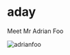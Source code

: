 # aday
Meet Mr Adrian Foo


![adrianfoo](https://github.com/asrjccp/aday/assets/125533758/83afa995-cc0f-4d50-9c5d-6076cec4cb91)

